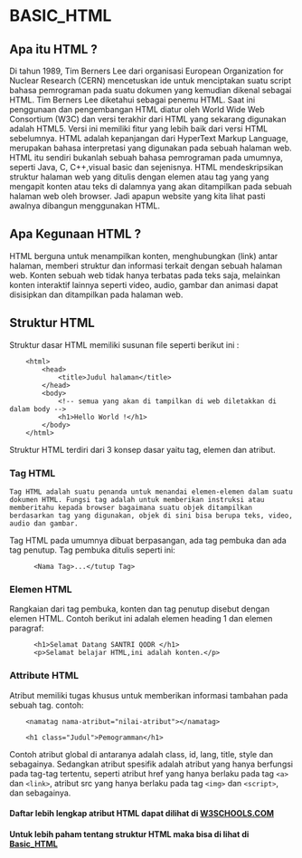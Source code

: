 # BASIC_HTML

## Apa itu HTML ?

Di tahun 1989, Tim Berners Lee dari organisasi European Organization for Nuclear Research (CERN) mencetuskan ide untuk menciptakan suatu script bahasa pemrograman pada suatu dokumen yang kemudian dikenal sebagai HTML. Tim Berners Lee diketahui sebagai penemu HTML.
Saat ini penggunaan dan pengembangan HTML diatur oleh World Wide Web Consortium (W3C) dan versi terakhir dari HTML yang sekarang digunakan adalah HTML5. Versi ini memiliki fitur yang lebih baik dari versi HTML sebelumnya. 
HTML adalah kepanjangan dari HyperText Markup Language, merupakan bahasa interpretasi yang digunakan pada sebuah halaman web. HTML itu sendiri bukanlah sebuah bahasa pemrograman pada umumnya, seperti Java, C, C++,visual basic dan sejenisnya. 
HTML mendeskripsikan struktur halaman web yang ditulis dengan elemen atau tag yang yang mengapit konten atau teks di dalamnya yang akan ditampilkan pada sebuah halaman web oleh browser. 
Jadi apapun website yang kita lihat pasti awalnya dibangun menggunakan HTML.

## Apa Kegunaan HTML ?

HTML berguna untuk menampilkan konten, menghubungkan (link) antar halaman, memberi struktur dan informasi terkait dengan sebuah halaman web. Konten sebuah web tidak hanya terbatas pada teks saja, melainkan konten interaktif lainnya seperti video, audio, gambar dan animasi dapat disisipkan dan ditampilkan pada halaman web.

## Struktur HTML

Struktur dasar HTML memiliki susunan file seperti berikut ini :

```
    <html>
        <head>
            <title>Judul halaman</title>
        </head>
        <body>
            <!-- semua yang akan di tampilkan di web diletakkan di dalam body -->
            <h1>Hello World !</h1>
        </body>
    </html>

```

Struktur HTML terdiri dari 3 konsep dasar yaitu tag, elemen dan atribut.

### Tag HTML
    Tag HTML adalah suatu penanda untuk menandai elemen-elemen dalam suatu dokumen HTML. Fungsi tag adalah untuk memberikan instruksi atau memberitahu kepada browser bagaimana suatu objek ditampilkan berdasarkan tag yang digunakan, objek di sini bisa berupa teks, video, audio dan gambar.

Tag HTML pada umumnya dibuat berpasangan, ada tag pembuka dan ada tag penutup. Tag pembuka ditulis seperti ini:

```
      <Nama Tag>...</tutup Tag>
```
### Elemen HTML
Rangkaian dari tag pembuka, konten dan tag penutup disebut dengan elemen HTML. Contoh berikut ini adalah elemen heading 1 dan elemen paragraf:
```
      <h1>Selamat Datang SANTRI QODR </h1>
      <p>Selamat belajar HTML,ini adalah konten.</p>
```
### Attribute HTML
Atribut memiliki tugas khusus untuk memberikan informasi tambahan pada sebuah tag.
contoh:
```
    <namatag nama-atribut="nilai-atribut"></namatag>

    <h1 class="Judul">Pemogramman</h1>
```

Contoh atribut global di antaranya adalah class, id, lang, title, style dan sebagainya. Sedangkan atribut spesifik adalah atribut yang hanya berfungsi pada tag-tag tertentu, seperti atribut href yang hanya berlaku pada tag `<a>` dan `<link>`, atribut src yang hanya berlaku pada tag `<img>` dan `<script>`, dan sebagainya.

#### Daftar lebih lengkap atribut HTML dapat dilihat di [W3SCHOOLS.COM](https://www.w3schools.com/html/html_attributes.asp)

#### Untuk lebih paham tentang struktur HTML maka bisa di lihat di [Basic_HTML](https://youtu.be/AC06wmiLoUE)
